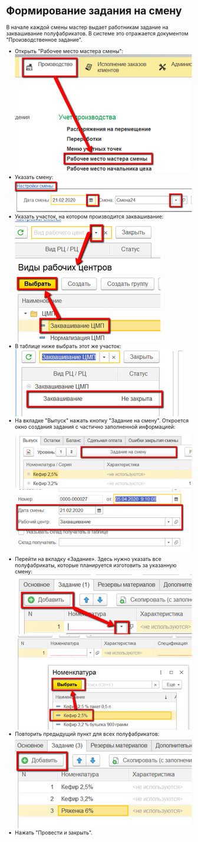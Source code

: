 # Формирование задания на смену


В начале каждой смены мастер выдает работникам задание на заквашивание полуфабрикатов. В системе это отражается документом "Производственное задание".


-   Открыть "Рабочее место мастера смены":      
![](TaskForShift.assets/drex_formirovanie_zadaniya_na_smenu_2_custom.png)
-   Указать смену:  
![](TaskForShift.assets/drex_formirovanie_zadaniya_na_smenu_2_custom_2.png)
-   Указать участок, на котором производится заквашивание:  
![](TaskForShift.assets/drex_formirovanie_zadaniya_na_smenu_2_custom_3.png)
-   В таблице ниже выбрать этот же участок:  
![](TaskForShift.assets/drex_formirovanie_zadaniya_na_smenu_2_custom_4.png) 
-   На вкладке "Выпуск" нажать кнопку "Задание на смену". Откроется окно создания задания с частично заполненной информацией:  
![](TaskForShift.assets/drex_formirovanie_zadaniya_na_smenu_2_custom_5.png)  
![](TaskForShift.assets/drex_formirovanie_zadaniya_na_smenu_2_custom_6.png)
-   Перейти на вкладку «Задание». Здесь нужно указать все полуфабрикаты,
    которые планируется изготовить за указанную смену:  
![](TaskForShift.assets/drex_formirovanie_zadaniya_na_smenu_2_custom_7.png)  
![](TaskForShift.assets/drex_formirovanie_zadaniya_na_smenu_2_custom_8.png)
-   Повторить предыдущий пункт для всех полуфабрикатов:  
![](TaskForShift.assets/drex_formirovanie_zadaniya_na_smenu_2_custom_9.png)
-   Нажать "Провести и закрыть".